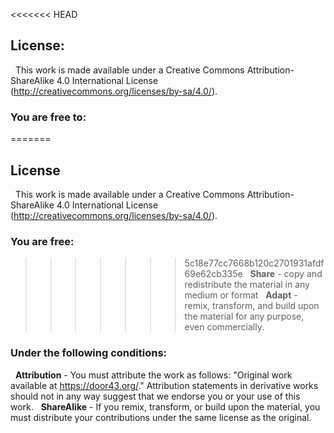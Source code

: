 <<<<<<< HEAD
## License:
 
This work is made available under a Creative Commons Attribution-ShareAlike 4.0 International License (http://creativecommons.org/licenses/by-sa/4.0/).
 
### You are free to:
=======
## License
 
This work is made available under a Creative Commons Attribution-ShareAlike 4.0 International License (http://creativecommons.org/licenses/by-sa/4.0/).
 
### You are free:
>>>>>>> 5c18e77cc7668b120c2701931afdf69e62cb335e
 
**Share** - copy and redistribute the material in any medium or format
 
**Adapt** - remix, transform, and build upon the material for any purpose, even commercially.
 
### Under the following conditions:
 
**Attribution** - You must attribute the work as follows: "Original work available at https://door43.org/." Attribution statements in derivative works should not in any way suggest that we endorse you or your use of this work.
 
**ShareAlike** - If you remix, transform, or build upon the material, you must distribute your contributions under the same license as the original.
